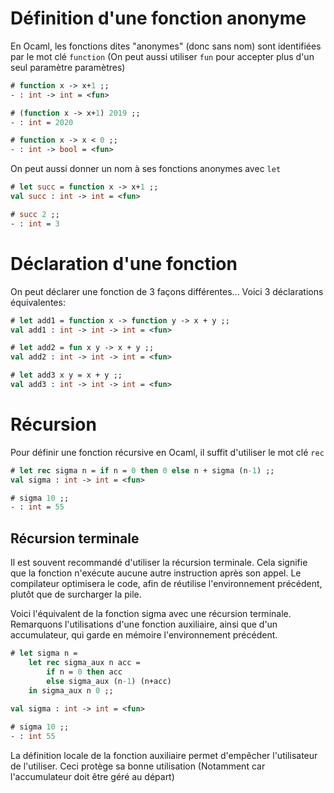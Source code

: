# Définition d'une fonction anonyme
En Ocaml, les fonctions dites "anonymes" (donc sans nom) sont identifiées par le mot clé `function` (On peut aussi utiliser `fun` pour accepter plus d'un seul paramètre paramètres)

```ocaml
# function x -> x+1 ;;
- : int -> int = <fun>

# (function x -> x+1) 2019 ;;
- : int = 2020

# function x -> x < 0 ;;
- : int -> bool = <fun>
```

On peut aussi donner un nom à ses fonctions anonymes avec `let`
```ocaml
# let succ = function x -> x+1 ;;
val succ : int -> int = <fun>

# succ 2 ;;
- : int = 3
```

# Déclaration d'une fonction
On peut déclarer une fonction de 3 façons différentes...
Voici 3 déclarations équivalentes:

```ocaml
# let add1 = function x -> function y -> x + y ;;
val add1 : int -> int -> int = <fun>

# let add2 = fun x y -> x + y ;;
val add2 : int -> int -> int = <fun>

# let add3 x y = x + y ;;
val add3 : int -> int -> int = <fun>
```

# Récursion
Pour définir une fonction récursive en Ocaml, il suffit d'utiliser le mot clé `rec`
```ocaml
# let rec sigma n = if n = 0 then 0 else n + sigma (n-1) ;;
val sigma : int -> int = <fun>

# sigma 10 ;;
- : int = 55
```

## Récursion terminale
Il est souvent recommandé d'utiliser la récursion terminale. Cela signifie que la fonction n'exécute aucune autre instruction après son appel.
Le compilateur optimisera le code, afin de réutilise l'environnement précédent, plutôt que de surcharger la pile.

Voici l'équivalent de la fonction sigma avec une récursion terminale. Remarquons l'utilisations d'une fonction auxiliaire, ainsi que d'un accumulateur, qui garde en mémoire l'environnement précédent.
```ocaml
# let sigma n = 
	let rec sigma_aux n acc = 
		if n = 0 then acc
		else sigma_aux (n-1) (n+acc)
	in sigma_aux n 0 ;;
	
val sigma : int -> int = <fun>

# sigma 10 ;;
- : int 55
```
La définition locale de la fonction auxiliaire permet d'empêcher l'utilisateur de l'utiliser. Ceci protège sa bonne utilisation (Notamment car l'accumulateur doit être géré au départ)

